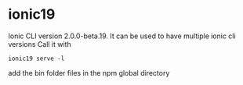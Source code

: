 # ionic19
Ionic CLI version 2.0.0-beta.19. It can be used to have multiple ionic cli versions
Call it with 
```
ionic19 serve -l
```
add the bin folder files in the npm global directory

